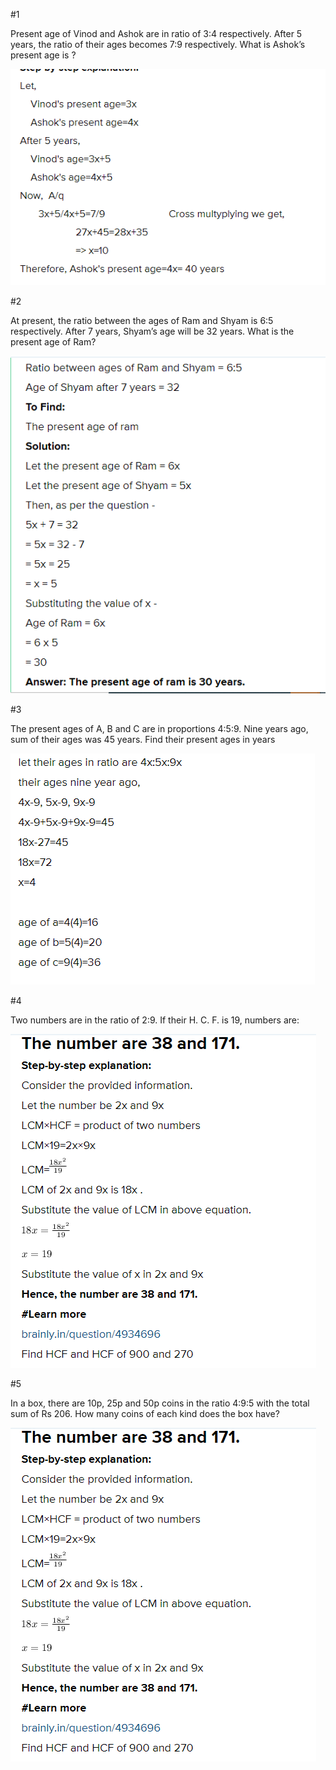 #1

Present age of Vinod and Ashok are in ratio of 3:4 respectively. After 5 years, the ratio of their ages becomes 7:9 respectively. What is Ashok’s present age is ?

![bg width:1000px](./images/Screenshot_21.png)

#2

At present, the ratio between the ages of Ram and Shyam is 6:5 respectively. After 7 years, Shyam’s age will be 32 years. What is the present age of Ram?

![bg width:1000px](./images/Screenshot_22.png)

#3

The present ages of A, B and C are in proportions 4:5:9. Nine years ago, sum of their ages was 45 years. Find their present ages in years

![bg width:1000px](./images/Screenshot_23.png)

#4

Two numbers are in the ratio of 2:9. If their H. C. F. is 19, numbers are:

![bg width:1000px](./images/Screenshot_24.png)

#5

In a box, there are 10p, 25p and 50p coins in the ratio 4:9:5 with the total sum of Rs 206. How many coins of each kind does the box have?

![bg width:1000px](./images/Screenshot_24.png)
